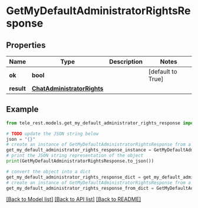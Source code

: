 # GetMyDefaultAdministratorRightsResponse


## Properties

Name | Type | Description | Notes
------------ | ------------- | ------------- | -------------
**ok** | **bool** |  | [default to True]
**result** | [**ChatAdministratorRights**](ChatAdministratorRights.md) |  | 

## Example

```python
from tele_rest.models.get_my_default_administrator_rights_response import GetMyDefaultAdministratorRightsResponse

# TODO update the JSON string below
json = "{}"
# create an instance of GetMyDefaultAdministratorRightsResponse from a JSON string
get_my_default_administrator_rights_response_instance = GetMyDefaultAdministratorRightsResponse.from_json(json)
# print the JSON string representation of the object
print(GetMyDefaultAdministratorRightsResponse.to_json())

# convert the object into a dict
get_my_default_administrator_rights_response_dict = get_my_default_administrator_rights_response_instance.to_dict()
# create an instance of GetMyDefaultAdministratorRightsResponse from a dict
get_my_default_administrator_rights_response_from_dict = GetMyDefaultAdministratorRightsResponse.from_dict(get_my_default_administrator_rights_response_dict)
```
[[Back to Model list]](../README.md#documentation-for-models) [[Back to API list]](../README.md#documentation-for-api-endpoints) [[Back to README]](../README.md)


